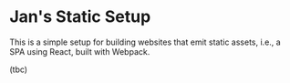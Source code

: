 # Jan's Static Setup

This is a simple setup for building websites that emit static assets, i.e., a
SPA using React, built with Webpack.

(tbc)
